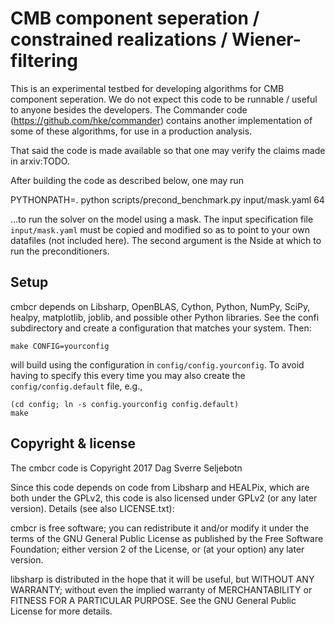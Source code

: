 # CMB component seperation / constrained realizations / Wiener-filtering

This is an experimental testbed for developing algorithms for CMB component
seperation. We do not expect this code to be runnable / useful to anyone
besides the developers. The Commander code (https://github.com/hke/commander)
contains another implementation of some of these algorithms, for use in a
production analysis.

That said the code is made available so that one may verify the claims made
in arxiv:TODO.

After building the code as described below, one may run

PYTHONPATH=. python scripts/precond_benchmark.py input/mask.yaml 64

...to run the solver on the model using a mask. The input specification file
`input/mask.yaml` must be copied and modified so as to point to your own
datafiles (not included here). The second argument is the Nside at which to
run the preconditioners.


## Setup

cmbcr depends on Libsharp, OpenBLAS, Cython, Python, NumPy, SciPy,
healpy, matplotlib, joblib, and possible other Python libraries. See
the confi subdirectory and create a configuration that matches your
system. Then:

```
make CONFIG=yourconfig
```

will build using the configuration in `config/config.yourconfig`.
To avoid having to specify this every time you may also create
the `config/config.default` file, e.g.,

```
(cd config; ln -s config.yourconfig config.default)
make
```

## Copyright & license

The cmbcr code is Copyright 2017 Dag Sverre Seljebotn

Since this code depends on code from Libsharp and HEALPix, which are
both under the GPLv2, this code is also licensed under GPLv2 (or any
later version). Details (see also LICENSE.txt):

cmbcr is free software; you can redistribute it and/or modify
it under the terms of the GNU General Public License as published by
the Free Software Foundation; either version 2 of the License, or
(at your option) any later version.

libsharp is distributed in the hope that it will be useful,
but WITHOUT ANY WARRANTY; without even the implied warranty of
MERCHANTABILITY or FITNESS FOR A PARTICULAR PURPOSE.  See the
GNU General Public License for more details.
